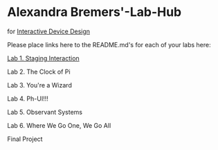 # Alexandra Bremers'-Lab-Hub
for [Interactive Device Design](https://github.com/FAR-Lab/Developing-and-Designing-Interactive-Devices/)

Please place links here to the README.md's for each of your labs here:

[Lab 1. Staging Interaction](Lab%201/)

Lab 2. The Clock of Pi<!--[](Lab%202/)-->

Lab 3. You're a Wizard<!--[](Lab%203/)-->

Lab 4. Ph-UI!!!<!--[](Lab%204/)-->

Lab 5. Observant Systems<!--[](Lab%205/)-->

Lab 6. Where We Go One, We Go All<!--[](Lab%206/)-->

Final Project<!--[](Final%20Project/)-->

